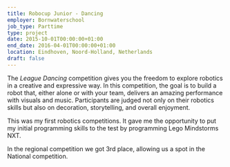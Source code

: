 ```yaml
---
title: Robocup Junior - Dancing
employer: Bornwaterschool
job_type: Parttime
type: project
date: 2015-10-01T00:00:00+01:00
end_date: 2016-04-01T00:00:00+01:00
location: Eindhoven, Noord-Holland, Netherlands
draft: false
---
```

The *League Dancing* competition gives you the freedom to explore robotics in a creative and expressive way. In this competition, the goal is to build a robot that, either alone or with your team, delivers an amazing performance with visuals and music. Participants are judged not only on their robotics skills but also on decoration, storytelling, and overall enjoyment.  

This was my first robotics competitions. It gave me the opportunity to put my initial programming skills to the test by programming Lego Mindstorms NXT.

In the regional competition we got 3rd place, allowing us a spot in the National competition.